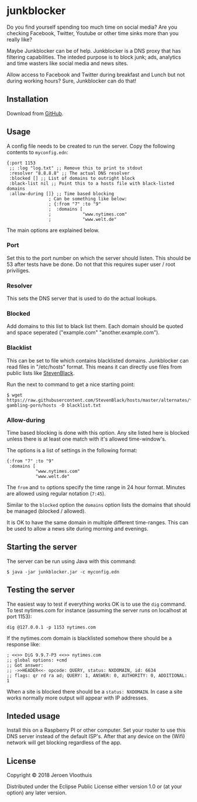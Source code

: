 # junkblocker

Do you find yourself spending too much time on social media? Are you
checking Facebook, Twitter, Youtube or other time sinks more than you
really like?

Maybe Junkblocker can be of help. Junkblocker is a DNS proxy that has
filtering capabilities. The inteded purpose is to block junk; ads,
analytics and time wasters like social media and news sites.

Allow access to Facebook and Twitter during breakfast and Lunch but
not during working hours? Sure, Junkblocker can do that!


## Installation

Download from [GitHub](https://github.com/bliksemman/junkblocker/releases).

## Usage

A config file needs to be created to run the server. Copy the
following contents to `myconfig.edn`:

    {:port 1153
     ;; :log "log.txt" ;; Remove this to print to stdout
     :resolver "8.8.8.8" ;; The actual DNS resolver
     :blocked [] ;; List of domains to outright block
     :black-list nil ;; Point this to a hosts file with black-listed domains
     :allow-during []} ;; Time based blocking
                    ; Can be something like below:
                    ; {:from "7" :to "9"
                    ;  :domains [
                    ;            "www.nytimes.com"
                    ;            "www.welt.de"
	

The main options are explained below.

### Port

Set this to the port number on which the server should listen. This
should be 53 after tests have be done. Do not that this requires super
user / root priviliges.

### Resolver

This sets the DNS server that is used to do the actual lookups.

### Blocked

Add domains to this list to black list them. Each domain should be
quoted and space seperated ("example.com" "another.example.com").

### Blacklist

This can be set to file which contains blacklisted
domains. Junkblocker can read files in "/etc/hosts" format. This means
it can directly use files from public lists like
[StevenBlack](https://github.com/StevenBlack/hosts).

Run the next to command to get a nice starting point:

	$ wget https://raw.githubusercontent.com/StevenBlack/hosts/master/alternates/fakenews-gambling-porn/hosts -O blacklist.txt


### Allow-during

Time based blocking is done with this option. Any site listed here is
blocked unless there is at least one match with it's allowed
time-window's.

The options is a list of settings in the following format:

	{:from "7" :to "9"
	 :domains [
	           "www.nytimes.com"
	           "www.welt.de"

The `from` and `to` options specify the time range in 24 hour
format. Minutes are allowed using regular notation (`7:45`).

Similar to the `blocked` option the `domains` option lists the domains
that should be managed (blocked / allowed).

It is OK to have the same domain in multiple different
time-ranges. This can be used to allow a news site during morning and
evenings.


## Starting the server

The server can be run using Java with this command:

	$ java -jar junkblocker.jar -c myconfig.edn

## Testing the server

The easiest way to test if everything works OK is to use the `dig`
command. To test nytimes.com for instance (assuming the server runs on
localhost at port 1153):


	dig @127.0.0.1 -p 1153 nytimes.com


If the nytimes.com domain is blacklisted somehow there should be a
response like:

    ; <<>> DiG 9.9.7-P3 <<>> nytimes.com
    ;; global options: +cmd
    ;; Got answer:
    ;; ->>HEADER<<- opcode: QUERY, status: NXDOMAIN, id: 6634
    ;; flags: qr rd ra ad; QUERY: 1, ANSWER: 0, AUTHORITY: 0, ADDITIONAL: 1


When a site is blocked there should be a `status: NXDOMAIN`. In case a
site works normally more output will appear with IP addresses.


## Inteded usage

Install this on a Raspberry PI or other computer. Set your router to
use this DNS server instead of the default ISP's. After that any
device on the (Wifi) network will get blocking regardless of the app.


## License

Copyright © 2018 Jeroen Vloothuis

Distributed under the Eclipse Public License either version 1.0 or (at
your option) any later version.
